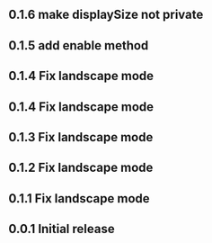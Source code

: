 ## 0.1.6 make displaySize not private
## 0.1.5 add enable method
## 0.1.4 Fix landscape mode
## 0.1.4 Fix landscape mode
## 0.1.3 Fix landscape mode
## 0.1.2 Fix landscape mode
## 0.1.1 Fix landscape mode
## 0.0.1 Initial release

